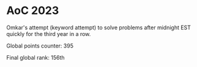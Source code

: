 # AoC 2023

Omkar's attempt (keyword attempt) to solve problems after midnight EST quickly for the third year in a row.

Global points counter: 395

Final global rank: 156th